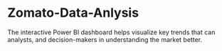 # Zomato-Data-Anlysis
The interactive Power BI dashboard helps visualize key trends that can analysts, and decision-makers in understanding the market better.
